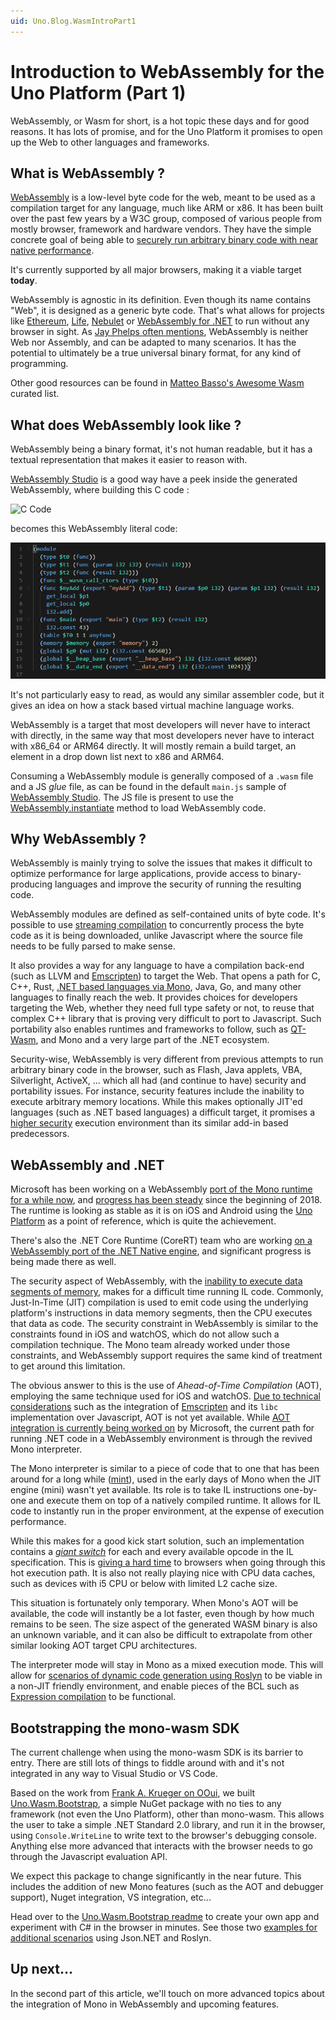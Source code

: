 ```yaml
---
uid: Uno.Blog.WasmIntroPart1
---
```


# Introduction to WebAssembly for the Uno Platform (Part 1)

WebAssembly, or Wasm for short, is a hot topic these days and for good reasons. It has lots of promise, and for the Uno Platform it promises to open up the Web to other languages and frameworks.

## What is WebAssembly ?

[WebAssembly](https://webassembly.org/) is a low-level byte code for the web, meant to be used as a compilation target for any language, much like ARM or x86. It has been built over the past few years by a W3C group, composed of various people from mostly browser, framework and hardware vendors. They have the simple concrete goal of being able to [securely run arbitrary binary code with near native performance](https://webassembly.org/docs/high-level-goals/).

It's currently supported by all major browsers, making it a viable target **today**.

WebAssembly is agnostic in its definition. Even though its name contains "Web", it is designed as a generic byte code. That's what allows for projects like [Ethereum](https://github.com/ewasm/design), [Life](https://medium.com/perlin-network/life-a-secure-blazing-fast-cross-platform-webassembly-vm-in-go-ea3b31fa6e09), [Nebulet](https://github.com/nebulet/nebulet) or [WebAssembly for .NET](https://github.com/RyanLamansky/dotnet-webassembly) to run without any browser in sight. As [Jay Phelps often mentions](https://twitter.com/_jayphelps/status/1034663875839504384), WebAssembly is neither Web nor Assembly, and can be adapted to many scenarios. It has the potential to ultimately be a true universal binary format, for any kind of programming.

Other good resources can be found in [Matteo Basso's Awesome Wasm](https://github.com/mbasso/awesome-wasm) curated list.

## What does WebAssembly look like ?

WebAssembly being a binary format, it's not human readable, but it has a textual representation that makes it easier to reason with.

[WebAssembly Studio](http://webassembly.studio/) is a good way have a peek inside the generated WebAssembly, where building this C code :

![C Code](Assets/wasm-intro-c-code.png)

becomes this WebAssembly literal code:

![Wasm Code](Assets/wasm-intro-wasm-code.png)

It's not particularly easy to read, as would any similar assembler code, but it gives an idea on how a stack based virtual machine language works.

WebAssembly is a target that most developers will never have to interact with directly, in the same way that most developers never have to interact with x86_64 or ARM64 directly. It will mostly remain a build target, an element in a drop down list next to x86 and ARM64.

Consuming a WebAssembly module is generally composed of a `.wasm` file and a JS _glue_ file, as can be found in the default `main.js` sample of [WebAssembly Studio](http://webassembly.studio/). The JS file is present to use the [WebAssembly.instantiate](https://developer.mozilla.org/en-US/docs/Web/JavaScript/Reference/Global_Objects/WebAssembly/instantiate) method to load WebAssembly code.

## Why WebAssembly ?

WebAssembly is mainly trying to solve the issues that makes it difficult to optimize performance for large applications, provide access to binary-producing languages and improve the security of running the resulting code.

WebAssembly modules are defined as self-contained units of byte code. It's possible to use [streaming compilation](https://webassembly.github.io/spec/web-api/index.html#streaming-modules) to concurrently process the byte code as it is being downloaded, unlike Javascript where the source file needs to be fully parsed to make sense.

It also provides a way for any language to have a compilation back-end (such as LLVM and [Emscripten](http://emscripten.org/)) to target the Web. That opens a path for C, C++, Rust, [.NET based languages via Mono](https://github.com/mono/mono/tree/master/sdks/wasm), Java, Go, and many other languages to finally reach the web. It provides choices for developers targeting the Web, whether they need full type safety or not, to reuse that complex C++ library that is proving very difficult to port to Javascript. Such portability also enables runtimes and frameworks to follow, such as [QT-Wasm](https://wiki.qt.io/Qt_for_WebAssembly), and Mono and a very large part of the .NET ecosystem.

Security-wise, WebAssembly is very different from previous attempts to run arbitrary binary code in the browser, such as Flash, Java applets, VBA, Silverlight, ActiveX, ... which all had (and continue to have) security and portability issues. For instance, security features include the inability to execute arbitrary memory locations. While this makes optionally JIT'ed languages (such as .NET based languages) a difficult target, it promises a [higher security](https://i.blackhat.com/us-18/Thu-August-9/us-18-Lukasiewicz-WebAssembly-A-New-World-of-Native_Exploits-On-The-Web-wp.pdf) execution environment than its similar add-in based predecessors.

## WebAssembly and .NET

Microsoft has been working on a WebAssembly [port of the Mono runtime for a while now](https://www.mono-project.com/news/2017/08/09/hello-webassembly/), and [progress has been steady](https://www.mono-project.com/news/2018/01/16/mono-static-webassembly-compilation/) since the beginning of 2018. The runtime is looking as stable as it is on iOS and Android using the [Uno Platform](https://github.com/unoplatform/uno) as a point of reference, which is quite the achievement.

There's also the .NET Core Runtime (CoreRT) team who are working [on a WebAssembly port of the .NET Native engine](https://github.com/dotnet/corert/blob/master/Documentation/how-to-build-WebAssembly.md), and significant progress is being made there as well.

The security aspect of WebAssembly, with the [inability to execute data segments of memory](https://webassembly.org/docs/modules/#function-index-space), makes for a difficult time running IL code. Commonly, Just-In-Time (JIT) compilation is used to emit code using the underlying platform's instructions in data memory segments, then the CPU executes that data as code. The security constraint in WebAssembly is similar to the constraints found in iOS and watchOS, which do not allow such a compilation technique. The Mono team already worked under those constraints, and WebAssembly support requires the same kind of treatment to get around this limitation.

The obvious answer to this is the use of _Ahead-of-Time Compilation_ (AOT), employing the same technique used for iOS and watchOS. [Due to technical considerations](https://gitter.im/aspnet/Blazor?at=5b1ab670dd54362753f8a168) such as the integration of [Emscripten](https://kripken.github.io/emscripten-site/index.html) and its `libc` implementation over Javascript, AOT is not yet available. While [AOT integration is currently being worked on](https://github.com/mono/mono/issues/10222) by Microsoft, the current path for running .NET code in a WebAssembly environment is through the revived Mono interpreter.

The Mono interpreter is similar to a piece of code that to one that has been around for a long while ([mint](https://www.mono-project.com/news/2017/11/13/mono-interpreter/)), used in the early days of Mono when the JIT engine (mini) wasn't yet available. Its role is to take IL instructions one-by-one and execute them on top of a natively compiled runtime. It allows for IL code to instantly run in the proper environment, at the expense of execution performance.

While this makes for a good kick start solution, such an implementation contains a [_giant switch_](https://github.com/mono/mono/blob/7c19f9d443136cd76bd50bde3e13c4b43c98000f/mono/mini/interp/interp.c#L2686) for each and every available opcode in the IL specification. This is [giving a hard time](https://bugs.chromium.org/p/v8/issues/detail?id=7838) to browsers when going through this hot execution path. It is also not really playing nice with CPU data caches, such as devices with i5 CPU or below with limited L2 cache size.

This situation is fortunately only temporary. When Mono's AOT will be available, the code will instantly be a lot faster, even though by how much remains to be seen. The size aspect of the generated WASM binary is also an unknown variable, and it can also be difficult to extrapolate from other similar looking AOT target CPU architectures.

The interpreter mode will stay in Mono as a mixed execution mode. This will allow for [scenarios of dynamic code generation using Roslyn](https://github.com/jeromelaban/Wasm.Samples/blob/master/RoslynTests/RoslynTests/Program.cs) to be viable in a non-JIT friendly environment, and enable pieces of the BCL such as [Expression compilation](https://docs.microsoft.com/en-us/dotnet/api/system.linq.expressions.expression-1.compile?redirectedfrom=MSDN&view=netframework-4.7.2#System_Linq_Expressions_Expression_1_Compile) to be functional.

## Bootstrapping the mono-wasm SDK

The current challenge when using the mono-wasm SDK is its barrier to entry. There are still lots of things to fiddle around with and it's not integrated in any way to Visual Studio or VS Code.

Based on the work from [Frank A. Krueger on OOui](https://github.com/praeclarum/Ooui), we built [Uno.Wasm.Bootstrap](https://github.com/unoplatform/uno.Wasm.Bootstrap), a simple NuGet package with no ties to any framework (not even the Uno Platform), other than mono-wasm. This allows the user to take a simple .NET Standard 2.0 library, and run it in the browser, using `Console.WriteLine` to write text to the browser's debugging console. Anything else more advanced that interacts with the browser needs to go through the Javascript evaluation API.

We expect this package to change significantly in the near future. This includes the addition of new Mono features (such as the AOT and debugger support), Nuget integration, VS integration, etc...

Head over to the [Uno.Wasm.Bootstrap readme](https://github.com/unoplatform/uno.Wasm.Bootstrap#how-to-use-the-package) to create your own app and experiment with C# in the browser in minutes. See those two [examples for additional scenarios](https://github.com/jeromelaban/Wasm.Samples) using Json.NET and Roslyn.

## Up next...  

In the second part of this article, we'll touch on more advanced topics about the integration of Mono in WebAssembly and upcoming features.

